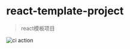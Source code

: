 # react-template-project
> react模板项目

![ci action](https://github.com/senwii/react-template-project/workflows/ci/badge.svg)
